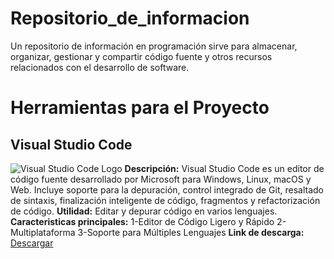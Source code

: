 # Repositorio_de_informacion
Un repositorio de información en programación sirve para almacenar, organizar, gestionar y compartir código fuente y otros recursos relacionados con el desarrollo de software.

# Herramientas para el Proyecto

## Visual Studio Code
![Visual Studio Code Logo](https://code.visualstudio.com/assets/images/code-stable.png)
**Descripción:** Visual Studio Code es un editor de código fuente desarrollado por Microsoft para Windows, Linux, macOS y Web. Incluye soporte para la depuración, control integrado de Git, resaltado de sintaxis, finalización inteligente de código, fragmentos y refactorización de código. 
**Utilidad:** Editar y depurar código en varios lenguajes.  
**Caracteristicas principales:** 1-Editor de Código Ligero y Rápido
2-Multiplataforma 3-Soporte para Múltiples Lenguajes
**Link de descarga:** [Descargar](https://code.visualstudio.com/)


